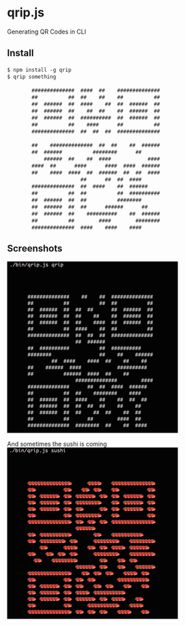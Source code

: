 # qrip.js
Generating QR Codes in CLI

## Install
```
$ npm install -g qrip
$ qrip something

        ##############  ####  ##    ##############
        ##          ##  ##    ##    ##          ##
        ##  ######  ##  ####    ##  ##  ######  ##
        ##  ######  ##    ##  ##    ##  ######  ##
        ##  ######  ##  ##########  ##  ######  ##
        ##          ##    ####      ##          ##
        ##############  ##  ##  ##  ##############

        ##    ##############  ##  ##    ##  ######
        ##  ######          ########      ##
            ######  ##    ##  ####            ####
        ####  ##      ####      ####  ####  ######
        ##    ####  ####  ##  ######  ##  ##  ####
                        ##      ##  ##  ####
        ##############  ##  ####    ##  ######
        ##          ##  ##          ##  ##########
        ##  ######  ##  ##          ########
        ##  ######  ##  ##      ######      ##
        ##  ######  ##    ##########    ##  ######
        ##          ##        ####        ########
        ##############  ####    ####    ####
```

## Screenshots
<img width=400 src="https://raw.githubusercontent.com/watilde/qrip/master/screenshots/sharp.png" alt="screenshots" title="default">

And sometimes the sushi is coming<br>
<img width=400 src="https://raw.githubusercontent.com/watilde/qrip/master/screenshots/sushi.png" alt="screenshots" title="sushi">
